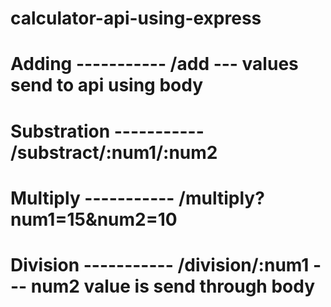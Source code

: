 # calculator-api-using-express

# Adding       ----------- /add --- values send to api using body
# Substration  ----------- /substract/:num1/:num2   
# Multiply     ----------- /multiply?num1=15&num2=10
# Division     ----------- /division/:num1     ---  num2 value is send through body
